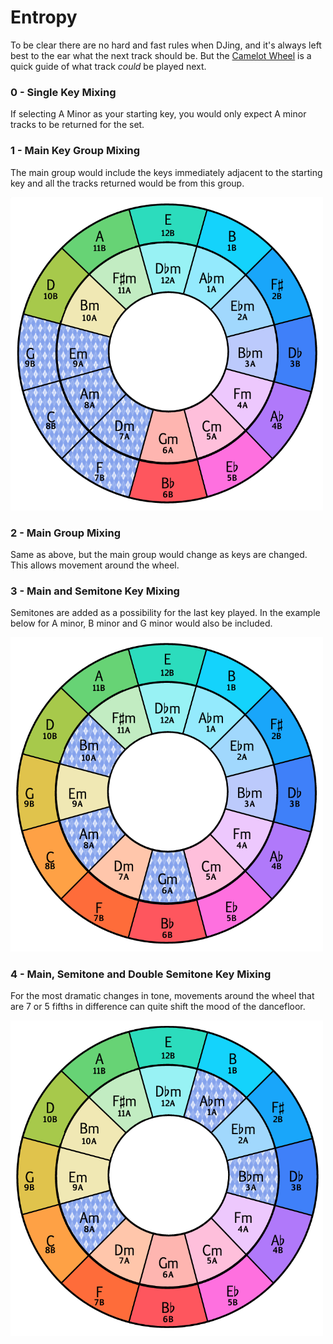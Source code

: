 # Entropy

To be clear there are no hard and fast rules when DJing, and it's always left best to the ear what the next track should be. But the [Camelot Wheel](https://www.soulglo.com) is a quick guide of what track _could_ be played next.

### 0 - Single Key Mixing

If selecting A Minor as your starting key, you would only expect A minor tracks to be returned for the set.

### 1 - Main Key Group Mixing

The main group would include the keys immediately adjacent to the starting key and all the tracks returned would be from this group.

<img src="./images/main-group.png" alt="drawing" width="500"/>

### 2 - Main Group Mixing

Same as above, but the main group would change as keys are changed. This allows movement around the wheel.

### 3 - Main and Semitone Key Mixing

Semitones are added as a possibility for the last key played. In the example below for A minor, B minor and G minor would also be included.

<img src="./images/semitone.png" alt="drawing" width="500"/>

### 4 - Main, Semitone and Double Semitone Key Mixing

For the most dramatic changes in tone, movements around the wheel that are 7 or 5 fifths in difference can quite shift the mood of the dancefloor.

<img src="./images/double-semitone.png" alt="drawing" width="500"/>
